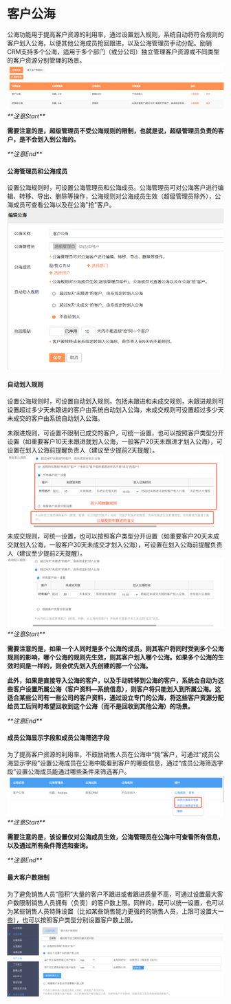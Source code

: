 # 客户公海

公海功能用于提高客户资源的利用率，通过设置划入规则，系统自动将符合规则的客户划入公海，以便其他公海成员抢回跟进，以及公海管理员手动分配。励销CRM支持多个公海，适用于多个部门（或分公司）独立管理客户资源或不同类型的客户资源分别管理的场景。![](/assets/lix公海规则.png)_\*\*注意Start\*\*_

**需要注意的是，超级管理员不受公海规则的限制，也就是说，超级管理员负责的客户，是不会划入到公海的。**

_\*\*注意End\*\*_

#### 公海管理员和公海成员

设置公海规则时，可设置公海管理员和公海成员。公海管理员可对公海客户进行编辑、转移、导出、删除等操作，公海规则对公海成员生效（超级管理员除外），公海成员可查看公海以及在公海"抢"客户。![](/assets/lix编辑公海.png)

#### 自动划入规则

设置公海规则时，可设置自动划入规则。包括未跟进和未成交规则，未跟进规则可设置超过多少天未跟进的客户由系统自动划入公海，未成交规则可设置超过多少天未成交的客户由系统自动划入公海。

未跟进规则，可设置不限制已成交的客户，可统一设置，也可以按照客户类型分开设置（如重要客户10天未跟进就划入公海，一般客户20天未跟进才划入公海），可设置在划入公海前提醒负责人（建议至少提前2天提醒）。![](/assets/客户公海4.png)未成交规则，可统一设置，也可以按照客户类型分开设置（如重要客户20天未成交就划入公海，一般客户30天未成交才划入公海），可设置在划入公海前提醒负责人（建议至少提前2天提醒）。![](/assets/客户公海5.png)_\*\*注意Start\*\*_

**需要注意的是，如果一个人同时是多个公海的成员，则其客户将同时受到多个公海规则的影响，哪个公海的规则先生效，则其客户划入哪个公海。如果多个公海的生效时间是一样的，则会优先划入先创建的那一个公海。**

**此外，如果是直接导入公海的客户，以及手动转移到公海的客户，系统会自动为这些客户设置所属公海（客户资料—系统信息），则客户将只能划入到所属公海。这适合某些公司有一些公司的客户资料，通过设立专门的公海，将这些客户资源分配给员工后同时希望回收到这个公海（而不是回收到其他公海）的场景。**

_\*\*注意End\*\*_

#### 成员公海显示字段和成员公海筛选字段

为了提高客户资源的利用率，不鼓励销售人员在公海中“挑”客户，可通过“成员公海显示字段”设置公海成员在公海中能看到客户的哪些信息，通过“成员公海筛选字段”设置公海成员能通过哪些条件来筛选客户。![](/assets/客户公海7.png)_\*\*注意Start\*\*_

**需要注意的是，该设置仅对公海成员生效，公海管理员在公海中可查看所有信息，以及通过所有条件筛选和查询。**

_\*\*注意End\*\*_

#### 最大客户数限制

为了避免销售人员“囤积”大量的客户不跟进或者跟进质量不高，可通过设置最大客户数限制销售人员拥有（负责）的客户数上限。同样的，既可以统一设置，也可以为某些销售人员特殊设置（比如某些销售能力更强的的销售人员，上限可设置大一些），也可以按照客户类型分别设置客户数上限。![](/assets/客户公海8.png)

